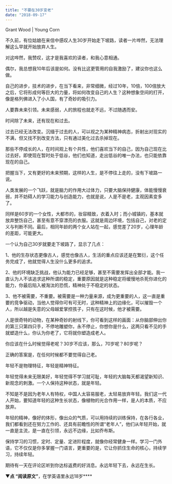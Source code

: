 ```yaml
---
title: "不要在30岁变老"
date: "2018-09-17"
---
```


Grant Wood | Young Corn

不久前，有位姑娘在来信中感叹人生30岁开始走下坡路，读者一片哗然，无法理解这么早就开始放弃人生。

对这哗然，我赞叹，这才是我喜欢的读者，和我心意相通。

偶尔，我总想我10年后该是如何。没有比这更管用的自我激励了，建议你也这么做。

自己的进步，技术的进步，在当下看来，非常细微，经过10年，10倍，100倍放大之后，它将形成何等巨大的力量，将如何改变自己的人生？这种想象空间的打开，像是格列佛进入了小人国，有了奇妙的吸引力。

人要靠未来引领。未来感弱，人的旅程也就走不远，不过随遇而安。

时间除了未来，还有现在和过去。

过去已经无法改变。沉缅于过去的人，可以视之为某种精神病态，折射出对现实的不满，但又找不到改变方法，只有通过美化过去杀掉现在。

那些不停成长的人，在时间观上有个共性，他们喜欢当下的自己，因为自己现在比过去好。即使现在暂时处于低谷，他们也知道，走出低谷的唯一办法，也只能依靠现在的自己。

把握当下，又有更好的未来预期，这样的人生，是不停往上走的，没有下坡路一说。

人类发展的一个飞跃，就是脑力的作用大过体力，只要大脑保持健康，体能慢慢衰弱，并不妨碍人的学习能力与创造能力，也就是说，人是不是老，主观因素变多了。

同样是60岁的一个女性，大都市的，妆容精致，衣着入时；而小城镇的，基本就放弃整饬自己，甚至有意不穿漂亮的衣服。这就是周边环境，包括自己，对老的定义与判断不同。最后，相同年龄的两个女人站在一起，感觉差了20岁，心理年龄的差距，可能更大。

一个认为自己30岁就要走下坡路了，显示了几点：

1、他的生存状态更像古人，感觉也像古人，生活的重点应该还是在繁衍，这个任务完成了，他就觉得人生没什么更多的追求。

2、他的环境缺乏挑战，他认为能力已经足够，甚至不需要发挥出全部才能。我一直认为人不该追求这种所谓的稳定，重要原因就是这种稳定将缓慢地杀死你进化的能力，你最后陷入被淘汰的恐慌，精神处于不稳定的状态。

3、他不被需要，不重要。被需要是一种力量来源，成为更重要的人，这一直是重要的竞争驱动，当他人觉得你可有可无时，这种精神上的边缘化，可以摧毁一个人，所以越是失意的父母越爱掌控孩子，只有在这时候，他才被需要。

人是很奇特的动物，在某种奇妙的射线下，你可看到这样的画面：从你脑部伸出你的第三只第四只手，不停地雕塑你，永不停止，你想你是什么，这两只看不见的手就塑造什么，你认为你老了，它将就你塑造成老人。

你应该在什么时候觉得老呢？30岁不应该，那么，70岁呢？80岁呢？

正确的答案是，在任何时候都不要觉得自己老。

年轻不是物理特征，年轻是精神特征。

年轻觉得未来无限美好，年轻觉得不学习就可耻，年轻的大脑每天都渴望新知识、新观念的刺激。一个人保持这种状态，就是年轻。

不知是不是因为老年人有特权，中国人太容易服老，太轻易放弃年轻。我们这一代人开始，要知道年轻的这种生长状态，像植物的光合作用一样，是人的本质，不应放弃。

年轻的精神，像好的体形，像出众的气质，可以用持续的训练保持，在各行各业，我们都看到还在努力工作的、还具有前瞻性的所谓“老年人”，他们从年轻开始，就一直是主流，是一直在引领，永远不边缘，比如乔布斯。

保持学习的习惯，定时、定量、定进阶程度，就像你经常健身一样。学习一门外语，它不仅仅是你多掌握一门语言，更重要的是，它让你抓住生命的核心，持续学习，持续年轻。

期待有一天在评论区听到你达标返费的好消息。永远年轻下去，永远在生长。

▼**点 “阅读原文”**，在学英语里永远18岁****
